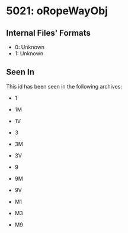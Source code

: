 # 5021: oRopeWayObj

## Internal Files' Formats
- 0: Unknown
- 1: Unknown

## Seen In

This id has been seen in the following archives:  

- 1  

- 1M  

- 1V  

- 3  

- 3M  

- 3V  

- 9  

- 9M  

- 9V  

- M1  

- M3  

- M9  
